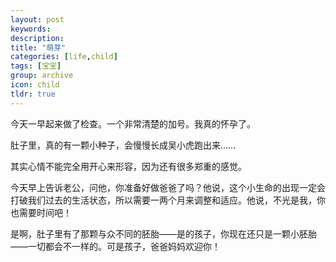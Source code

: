 ```yaml
---
layout: post
keywords: 
description: 
title: "萌芽"
categories: [life,child]
tags: [宝宝]
group: archive
icon: child
tldr: true
---
```


今天一早起来做了检查。一个非常清楚的加号。我真的怀孕了。

肚子里，真的有一颗小种子，会慢慢长成吴小虎跑出来……

其实心情不能完全用开心来形容，因为还有很多郑重的感觉。

今天早上告诉老公，问他，你准备好做爸爸了吗？他说，这个小生命的出现一定会打破我们过去的生活状态，所以需要一两个月来调整和适应。他说，不光是我，你也需要时间吧！

是啊，肚子里有了那颗与众不同的胚胎——是的孩子，你现在还只是一颗小胚胎——一切都会不一样的。可是孩子，爸爸妈妈欢迎你！